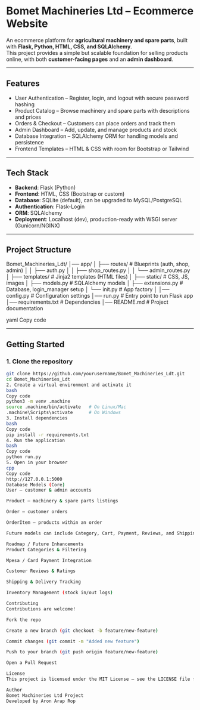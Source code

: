 # Bomet Machineries Ltd – Ecommerce Website  

An ecommerce platform for **agricultural machinery and spare parts**, built with **Flask, Python, HTML, CSS, and SQLAlchemy**.  
This project provides a simple but scalable foundation for selling products online, with both **customer-facing pages** and an **admin dashboard**.  

---

## Features  

- User Authentication – Register, login, and logout with secure password hashing  
- Product Catalog – Browse machinery and spare parts with descriptions and prices  
- Orders & Checkout – Customers can place orders and track them  
- Admin Dashboard – Add, update, and manage products and stock  
- Database Integration – SQLAlchemy ORM for handling models and persistence  
- Frontend Templates – HTML & CSS with room for Bootstrap or Tailwind  

---

## Tech Stack  

- **Backend**: Flask (Python)  
- **Frontend**: HTML, CSS (Bootstrap or custom)  
- **Database**: SQLite (default), can be upgraded to MySQL/PostgreSQL  
- **Authentication**: Flask-Login  
- **ORM**: SQLAlchemy  
- **Deployment**: Localhost (dev), production-ready with WSGI server (Gunicorn/NGINX)  

---

## Project Structure  

Bomet_Machineries_Ldt/
│── app/
│ ├── routes/ # Blueprints (auth, shop, admin)
│ │ ├── auth.py
│ │ ├── shop_routes.py
│ │ └── admin_routes.py
│ ├── templates/ # Jinja2 templates (HTML files)
│ ├── static/ # CSS, JS, images
│ ├── models.py # SQLAlchemy models
│ ├── extensions.py # Database, login_manager setup
│ └── init.py # App factory
│
│── config.py # Configuration settings
│── run.py # Entry point to run Flask app
│── requirements.txt # Dependencies
│── README.md # Project documentation

yaml
Copy code

---

## Getting Started  

### 1. Clone the repository  
```bash
git clone https://github.com/yourusername/Bomet_Machineries_Ldt.git
cd Bomet_Machineries_Ldt
2. Create a virtual environment and activate it
bash
Copy code
python3 -m venv .machine
source .machine/bin/activate   # On Linux/Mac
.machine\Scripts\activate      # On Windows
3. Install dependencies
bash
Copy code
pip install -r requirements.txt
4. Run the application
bash
Copy code
python run.py
5. Open in your browser
cpp
Copy code
http://127.0.0.1:5000
Database Models (Core)
User – customer & admin accounts

Product – machinery & spare parts listings

Order – customer orders

OrderItem – products within an order

Future models can include Category, Cart, Payment, Reviews, and ShippingAddress.

Roadmap / Future Enhancements
Product Categories & Filtering

Mpesa / Card Payment Integration

Customer Reviews & Ratings

Shipping & Delivery Tracking

Inventory Management (stock in/out logs)

Contributing
Contributions are welcome!

Fork the repo

Create a new branch (git checkout -b feature/new-feature)

Commit changes (git commit -m "Added new feature")

Push to your branch (git push origin feature/new-feature)

Open a Pull Request

License
This project is licensed under the MIT License – see the LICENSE file for details.

Author
Bomet Machineries Ltd Project
Developed by Aron Arap Rop